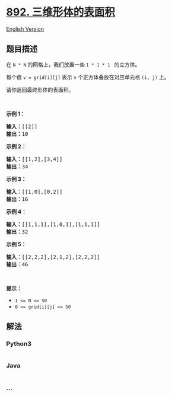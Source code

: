 # [892. 三维形体的表面积](https://leetcode-cn.com/problems/surface-area-of-3d-shapes)

[English Version](/solution/0800-0899/0892.Surface%20Area%20of%203D%20Shapes/README_EN.md)

## 题目描述

<!-- 这里写题目描述 -->
<p>在&nbsp;<code>N&nbsp;*&nbsp;N</code>&nbsp;的网格上，我们放置一些&nbsp;<code>1 * 1 * 1&nbsp;</code>&nbsp;的立方体。</p>

<p>每个值&nbsp;<code>v = grid[i][j]</code>&nbsp;表示&nbsp;<code>v</code>&nbsp;个正方体叠放在对应单元格&nbsp;<code>(i, j)</code>&nbsp;上。</p>

<p>请你返回最终形体的表面积。</p>

<p>&nbsp;</p>

<ul>
</ul>

<p><strong>示例 1：</strong></p>

<pre><strong>输入：</strong>[[2]]
<strong>输出：</strong>10
</pre>

<p><strong>示例 2：</strong></p>

<pre><strong>输入：</strong>[[1,2],[3,4]]
<strong>输出：</strong>34
</pre>

<p><strong>示例 3：</strong></p>

<pre><strong>输入：</strong>[[1,0],[0,2]]
<strong>输出：</strong>16
</pre>

<p><strong>示例 4：</strong></p>

<pre><strong>输入：</strong>[[1,1,1],[1,0,1],[1,1,1]]
<strong>输出：</strong>32
</pre>

<p><strong>示例&nbsp;5：</strong></p>

<pre><strong>输入：</strong>[[2,2,2],[2,1,2],[2,2,2]]
<strong>输出：</strong>46
</pre>

<p>&nbsp;</p>

<p><strong>提示：</strong></p>

<ul>
	<li><code>1 &lt;= N &lt;= 50</code></li>
	<li><code>0 &lt;= grid[i][j] &lt;= 50</code></li>
</ul>

## 解法

<!-- 这里可写通用的实现逻辑 -->

<!-- tabs:start -->

### **Python3**

<!-- 这里可写当前语言的特殊实现逻辑 -->

```python

```

### **Java**

<!-- 这里可写当前语言的特殊实现逻辑 -->

```java

```

### **...**

```

```

<!-- tabs:end -->
